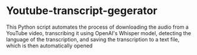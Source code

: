 # Youtube-transcript-gegerator
This Python script automates the process of downloading the audio from a YouTube video, transcribing it using OpenAI's Whisper model, detecting the language of the transcription, and saving the transcription to a text file, which is then automatically opened
